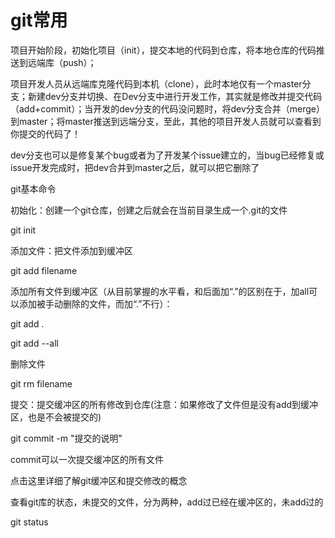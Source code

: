 # git常用

项目开始阶段，初始化项目（init），提交本地的代码到仓库，将本地仓库的代码推送到远端库（push）；

项目开发人员从远端库克隆代码到本机（clone），此时本地仅有一个master分支；新建dev分支并切换、在Dev分支中进行开发工作，其实就是修改并提交代码（add+commit）；当开发的dev分支的代码没问题时，将dev分支合并（merge）到master；将master推送到远端分支，至此，其他的项目开发人员就可以查看到你提交的代码了！

dev分支也可以是修复某个bug或者为了开发某个issue建立的，当bug已经修复或issue开发完成时，把dev合并到master之后，就可以把它删除了



git基本命令

初始化：创建一个git仓库，创建之后就会在当前目录生成一个.git的文件

git init

 

添加文件：把文件添加到缓冲区

git add filename

 

添加所有文件到缓冲区（从目前掌握的水平看，和后面加“.”的区别在于，加all可以添加被手动删除的文件，而加“.”不行）：

git add .

git add --all

 

删除文件

git rm filename

 

提交：提交缓冲区的所有修改到仓库(注意：如果修改了文件但是没有add到缓冲区，也是不会被提交的)

git commit -m "提交的说明"

commit可以一次提交缓冲区的所有文件

点击这里详细了解git缓冲区和提交修改的概念

 

查看git库的状态，未提交的文件，分为两种，add过已经在缓冲区的，未add过的

git status 

